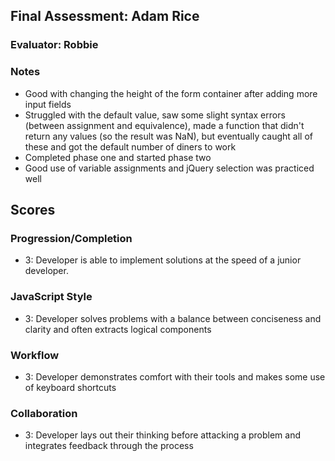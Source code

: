 ## Final Assessment: Adam Rice

### Evaluator: Robbie

### Notes
* Good with changing the height of the form container after adding more input fields
* Struggled with the default value, saw some slight syntax errors (between assignment and equivalence), made a function that didn't return any values (so the result was NaN), but eventually caught all of these and got the default number of diners to work
* Completed phase one and started phase two
* Good use of variable assignments and jQuery selection was practiced well

## Scores

### Progression/Completion

* 3: Developer is able to implement solutions at the speed of a junior developer.

### JavaScript Style

* 3: Developer solves problems with a balance between conciseness and clarity and often extracts logical components

### Workflow

* 3: Developer demonstrates comfort with their tools and makes some use of keyboard shortcuts

### Collaboration

* 3: Developer lays out their thinking before attacking a problem and integrates feedback through the process
